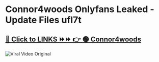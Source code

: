 
 # Connor4woods Onlyfans Leaked - Update Files ufl7t

## <h2><a href="https://clipsfans.com/Connor4woods&ref=git">🔗 Click to LINKS ⏩⏩ 👉 🟢 Connor4woods </a></h2>

<a href="https://clipsfans.com/Connor4woods&ref=git" rel="nofollow" data-target="animated-image.originalLink"><img src="https://i.ibb.co.com/xMMVF88/686577567.gif" alt="Viral Video Original" style="max-width: 100%; display: inline-block;" data-target="animated-image.originalImage"></a>

